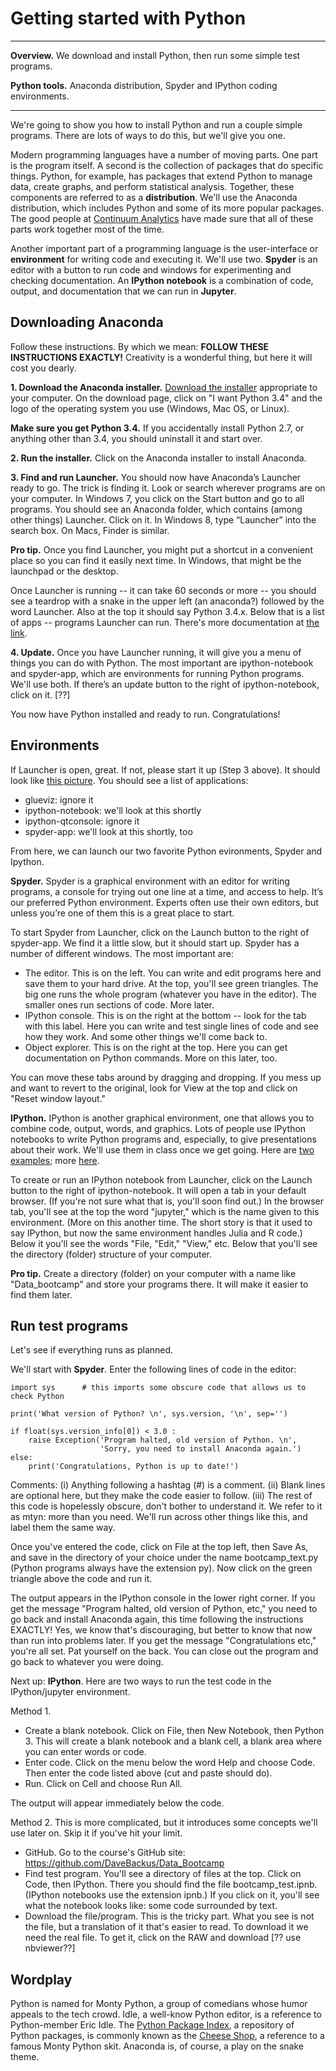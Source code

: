 # Getting started with Python


---
**Overview.** We download and install Python, then run some simple test programs.

**Python tools.**  Anaconda distribution, Spyder and IPython coding environments.

---

We're going to show you how to install Python and run a couple simple programs.  There are lots of ways to do this, but we'll give you one.

Modern programming languages have a number of moving parts.  One part is the program itself.  A second is the collection of packages that do specific things.  Python, for example, has packages that extend Python to manage data, create graphs, and perform statistical analysis. Together, these components are referred to as a **distribution**.  We'll use the Anaconda distribution, which includes Python and some of its more popular packages.  The good people at [Continuum Analytics](https://store.continuum.io/cshop/anaconda/) have made sure that all of these parts work together most of the time.

Another important part of a programming language is the user-interface or **environment** for writing code and executing it.  We'll use two.  **Spyder** is an editor with a button to run code and windows for experimenting and checking documentation.  An **IPython notebook** is a combination of code, output, and documentation that we can run in **Jupyter**.


## Downloading Anaconda

Follow these instructions.  By which we mean:
**FOLLOW THESE INSTRUCTIONS EXACTLY!** Creativity is a wonderful thing, but here it will cost you dearly.


**1. Download the Anaconda installer.**  [Download the installer](http://continuum.io/downloads) appropriate to your computer.  On the download page, click on "I want Python 3.4" and the logo of the operating system you use (Windows, Mac OS, or Linux).

**Make sure you get Python 3.4.**  If you accidentally install Python 2.7, or anything other than 3.4, you should uninstall it and start over.

**2. Run the installer.**  Click on the Anaconda installer to install Anaconda.

**3. Find and run Launcher.**  You should now have Anaconda’s Launcher ready to go.  The trick is finding it.  Look or search wherever programs are on your computer.  In Windows 7, you click on the Start button and go to all programs. You should see an Anaconda folder, which contains (among other things) Launcher. Click on it.  In Windows 8, type “Launcher” into the search box.  On Macs, Finder is similar.

**Pro tip.**  Once you find Launcher, you might put a shortcut in a convenient place so you can find it easily next time.  In Windows, that might be the launchpad or the desktop.

Once Launcher is running -- it can take 60 seconds or more -- you should see a teardrop with a snake in the upper left (an anaconda?) followed by the word Launcher.  Also at the top it should say Python 3.4.x.  Below that is a list of apps -- programs Launcher can run.  There's more documentation at [the link](http://docs.continuum.io/anaconda-launcher/index.html).

**4. Update.**  Once you have Launcher running, it will give you a menu of things you can do with Python.  The most important are ipython-notebook and spyder-app, which are environments for running Python programs.  We'll use both.  If there’s an update button to the right of ipython-notebook, click on it.  [??]

You now have Python installed and ready to run.  Congratulations!


## Environments

If Launcher is open, great.  If not, please start it up (Step 3 above).  It should look like [this picture](http://continuum.io/blog/new-launcher).  You should see a list of applications:

* glueviz:  ignore it
* ipython-notebook:  we'll look at this shortly
* ipython-qtconsole:  ignore it
* spyder-app:  we'll look at this shortly, too

From here, we can launch our two favorite Python evironments, Spyder and Ipython.


**Spyder.**  Spyder is a graphical environment with an editor for writing programs, a console for trying out one line at a time, and access to help.  It’s our preferred Python environment. Experts often use their own editors, but unless you’re one of them this is a great place to start.

To start Spyder from Launcher, click on the Launch button to the right of spyder-app. We find it a little slow, but it should start up.  Spyder has a number of different windows. The most important are:

* The editor.  This is on the left.  You can write and edit programs here and save them to your hard drive.  At the top, you'll see green triangles.  The big one runs the whole program (whatever you have in the editor).  The smaller ones run sections of code.  More later.
* IPython console.  This is on the right at the bottom -- look for the tab with this label.  Here you can write and test single lines of code and see how they work.  And some other things we'll come back to.
* Object explorer.  This is on the right at the top.  Here you can get documentation on Python commands.  More on this later, too.

You can move these tabs around by dragging and dropping.  If you mess up and want to revert to the original, look for View at the top and click on "Reset window layout."


**IPython.**  IPython is another graphical environment, one that allows you to combine code, output, words, and graphics.  Lots of people use IPython notebooks to write Python programs and, especially, to give presentations about their work.  We'll use them in class once we get going.  Here are [two](https://github.com/DaveBackus/Data_Bootcamp/blob/master/Code/IPython/bootcamp_test.ipynb) [examples](http://nbviewer.ipython.org/url/jakevdp.github.com/downloads/notebooks/XKCD_plots.ipynb); more [here](https://github.com/ipython/ipython/wiki/A-gallery-of-interesting-IPython-Notebooks).

To create or run an IPython notebook from Launcher, click on the Launch button to the right of ipython-notebook.  It will open a tab in your default browser.  (If you're not sure what that is, you'll soon find out.)  In the browser tab, you'll see at the top the word "jupyter," which is the name given to this environment.  (More on this another time.  The short story is that it used to say IPython, but now the same environment handles Julia and R code.)  Below it you'll see the words "File, "Edit," "View," etc.  Below that you'll see the directory (folder) structure of your computer.


**Pro tip.**  Create a directory (folder) on your computer with a name like "Data_bootcamp" and store your programs there.  It will make it easier to find them later.


## Run test programs

Let's see if everything runs as planned.

We'll start with **Spyder**.  Enter the following lines of code in the editor:

```
import sys      # this imports some obscure code that allows us to check Python

print('What version of Python? \n', sys.version, '\n', sep='')

if float(sys.version_info[0]) < 3.0 :
    raise Exception('Program halted, old version of Python. \n',
                    'Sorry, you need to install Anaconda again.')
else:
    print('Congratulations, Python is up to date!')
```
Comments:  (i) Anything following a hashtag (#) is a comment.  (ii) Blank lines are optional here, but they make the code easier to follow.  (iii) The rest of this code is hopelessly obscure, don't bother to understand it. We refer to it as mtyn:  more than you need.  We'll run across other things like this, and label them the same way.


Once you've entered the code, click on File at the top left, then Save As, and save in the directory of your choice under the name bootcamp_text.py (Python programs always have the extension py).  Now click on the green triangle above the code and run it.

The output appears in the IPython console in the lower right corner.  If you get the message "Program halted, old version of Python, etc," you need to go back and install Anaconda again, this time following the instructions EXACTLY! Yes, we know that's discouraging, but better to know that now than run into problems later.
If you get the message "Congratulations etc," you're all set. Pat yourself on the back. You can close out the program and go back to whatever you were doing.


Next up:  **IPython**.  Here are two ways to run the test code in the IPython/jupyter environment.

Method 1.

* Create a blank notebook.  Click on File, then New Notebook, then Python 3.  This will create a blank notebook and a blank cell, a blank area where you can enter words or code.
* Enter code.  Click on the menu below the word Help and choose Code.  Then enter the code listed above (cut and paste should do).
* Run.  Click on Cell and choose Run All.

The output will appear immediately below the code.

Method 2.  This is more complicated, but it introduces some concepts we'll use later on.  Skip it if you've hit your limit.

* GitHub.  Go to the course's GitHub site:  https://github.com/DaveBackus/Data_Bootcamp
* Find test program.  You'll see a directory of files at the top.  Click on Code, then IPython.  There you should find the file bootcamp_test.ipnb.  (IPython notebooks use the extension ipnb.)  If you click on it, you'll see what the notebook looks like:  some code surrounded by text.
* Download the file/program.  This is the tricky part.  What you see is not the file, but a translation of it that's easier to read.  To download it we need the real file.  To get it, click on the RAW and download [?? use nbviewer??]



## Wordplay

Python is named for Monty Python, a group of comedians whose humor appeals to the tech crowd.  Idle, a well-know Python editor, is a reference to Python-member Eric Idle.  The [Python Package Index](https://pypi.python.org/pypi), a repository of Python packages, is commonly known as the [Cheese Shop](http://youtu.be/PPN3KTtrnZM), a reference to a famous Monty Python skit.  Anaconda is, of course, a play on the snake theme.

